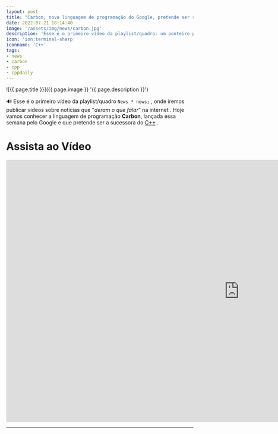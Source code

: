 ```yaml
---
layout: post
title: "Carbon, nova linguagem de programação do Google, pretende ser sucessora do C++"
date: 2022-07-21 18:14:40
image: '/assets/img/news/carbon.jpg'
description: 'Esse é o primeiro vídeo da playlist/quadro: um ponteiro para as notícias'
icon: 'ion:terminal-sharp'
iconname: 'C++'
tags:
- news
- carbon
- cpp
- cppdaily
---
```


![{{ page.title }}]({{ page.image }} '{{ page.description }}')

🔊 Esse é o primeiro vídeo da playlist/quadro `News * news;` ,  onde iremos publicar vídeos sobre notícias que "*deram o que falar*" na internet . Hoje vamos conhecer a linguagem de programação **Carbon**, lançada essa semana pelo Google e que pretende ser a sucessora do [C++](https://terminalroot.com.br/tags#cpp) . 

# Assista ao Vídeo
<iframe width="1253" height="705" src="https://www.youtube.com/embed/qyLoFVZbzqc" title="YouTube video player" frameborder="0" allow="accelerometer; autoplay; clipboard-write; encrypted-media; gyroscope; picture-in-picture" allowfullscreen></iframe> 

---


